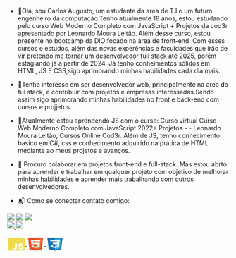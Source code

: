 - 👋Olá, sou Carlos Augusto, um estudante da area de T.I e um futuro engenheiro da computação.Tenho atualmente 18 anos, estou estudando pelo curso  Web Moderno Completo com JavaScript + Projetos da cod3r apresentado por Leonardo Moura Leitão. Além desse curso, estou presente no bootcamp da DIO focado na area de front-end. Com esses cursos e estudos, além das novas experências e faculdades que irão de vir pretendo me tornar um desenvolvedor full stack até 2025, porém estagiando já a partir de 2024. Já tenho conheimentos sólidos em HTML, JS E CSS,sigo aprimorando minhas habilidades cada dia mais.

- 👀Tenho interesse em ser desenvolvedor web, principalmente na area do ful stack, e contribuir com projetos e empresas interessadas.Sendo assim sigo aprimorando minhas habilidades no front e back-end com cursos e projjetos.
- 🌱Atualmente estou aprendendo JS com o curso: Curso virtual Curso Web Moderno Completo com JavaScript 2022+ Projetos -  -
Leonardo Moura Leitão, Cursos Online Cod3r. Além de JS, tenho conhecimento basico em C#, css e conhecimento adquirido na prática de HTML mediante ao meus projetos e avanços.
- 💞️ Procuro colaborar em projetos front-end e full-stack. Mas estou abrto para  aprender e  trabalhar em qualquer projeto com objetivo de  melhorar minhas habilidades e aprender mais trabalhando com outros desenvolvedores.
- 📬 Como se conectar contato comigo: 
<div> 
    <a href="https://www.instagram.com/carlosaugusto_12" target="_blank"><img src="https://img.shields.io/badge/-Instagram-%23E4405F?style=for-the-badge&logo=instagram&logoColor=white" target="_blank"></a>
   <a href = "mailto:carlosaugusto042005@gmail.com?subject=&body="><img src="https://img.shields.io/badge/-Gmail-%23333?style=for-the-badge&logo=gmail&logoColor=white" target="_blank"</a>
  <a href="https://www.linkedin.com/in/carlos-augusto-037102256" target="_blank"><img src="https://img.shields.io/badge/-LinkedIn-%230077B5?style=for-the-badge&logo=linkedin&logoColor=white" target="_blank"></a>   
   
</div>
<a href="https://github.com/carlos04js">
<img height="180em"  src="https://github-readme-stats.vercel.app/api?username=carlos04js&show_icons=true&theme=dracula&include_all_commits=true&count_private-false"/>
<img height="180em" src="https://github-readme-stats.vercel.app/api/top-langs/?username=carlos04js&layout=compact&langs_count=16&theme=dracula"/>
</div>

<div style="display: inline_block"><br>
  <img align="center" alt="carlos04-Js" height="30" width="40" src="https://raw.githubusercontent.com/devicons/devicon/master/icons/javascript/javascript-plain.svg">
  <img align="center" alt="Rafa-HTML" height="30" width="40" src="https://raw.githubusercontent.com/devicons/devicon/master/icons/html5/html5-original.svg">
  <img align="center" alt="Rafa-CSS" height="30" width="40" src="https://raw.githubusercontent.com/devicons/devicon/master/icons/css3/css3-original.svg">
 
